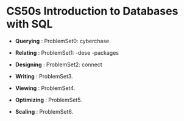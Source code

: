 # CS50s Introduction to Databases with SQL

- **Querying** :
      ProblemSet0: cyberchase
  
- **Relating** :
      ProblemSet1:
        -dese
        -packages
  
- **Designing** :
      ProblemSet2: connect
  
- **Writing** : ProblemSet3.
 
- **Viewing** : ProblemSet4.
 
- **Optimizing** : ProblemSet5.
  
- **Scaling** : ProblemSet6.


